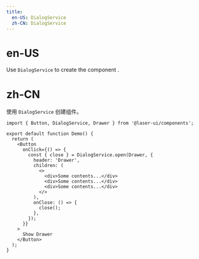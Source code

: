 ```yaml
---
title:
  en-US: DialogService
  zh-CN: DialogService
---
```


# en-US

Use `DialogService` to create the component .

# zh-CN

使用 `DialogService` 创建组件。

```tsx
import { Button, DialogService, Drawer } from '@laser-ui/components';

export default function Demo() {
  return (
    <Button
      onClick={() => {
        const { close } = DialogService.open(Drawer, {
          header: 'Drawer',
          children: (
            <>
              <div>Some contents...</div>
              <div>Some contents...</div>
              <div>Some contents...</div>
            </>
          ),
          onClose: () => {
            close();
          },
        });
      }}
    >
      Show Drawer
    </Button>
  );
}
```
